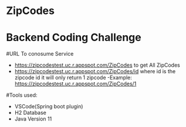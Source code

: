 # ZipCodes
# Backend Coding Challenge

#URL To conosume Service
- https://zipcodestest.uc.r.appspot.com/ZipCodes to get All ZipCodes 
- https://zipcodestest.uc.r.appspot.com/ZipCodes/id where id is the zipcode id it will only return 1 zipcode
-Example:
https://zipcodestest.uc.r.appspot.com/ZipCodes/1

#Tools used:
- VSCode(Spring boot plugin)
- H2 Database
- Java Version 11
